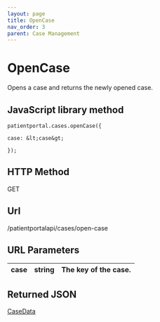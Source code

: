 ```yaml
---
layout: page
title: OpenCase
nav_order: 3
parent: Case Management
---
```


# OpenCaseOpens a case and returns the newly opened case.## JavaScript library method```patientportal.cases.openCase({case: &lt;case&gt;});```## HTTP MethodGET## ****Url****/patientportalapi/cases/open-case## URL Parameters| case | string | The key of the case. || --- | --- | --- |## Returned JSON[CaseData](#_CaseData)